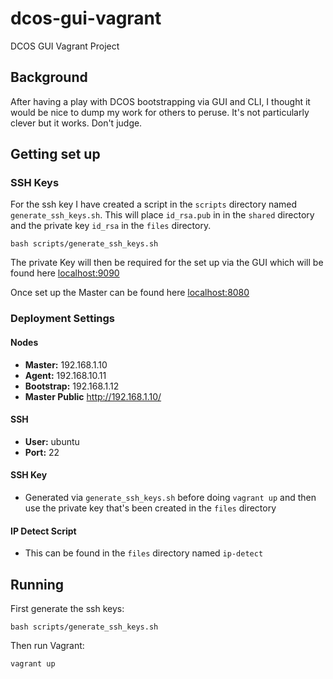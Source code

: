 # dcos-gui-vagrant
DCOS GUI Vagrant Project

## Background
After having a play with DCOS bootstrapping via GUI and CLI, I thought it would be nice to dump my work for others to peruse. It's not particularly clever but it works. Don't judge.

## Getting set up

### SSH Keys
For the ssh key I have created a script in the `scripts` directory named `generate_ssh_keys.sh`. This will place `id_rsa.pub` in in the `shared` directory and the private key `id_rsa` in the `files` directory.

`bash scripts/generate_ssh_keys.sh`

The private Key will then be required for the set up via the GUI which will be found here [localhost:9090](http://localhost:9090)

Once set up the Master can be found here [localhost:8080](http://localhost:8080)

### Deployment Settings

#### Nodes
- **Master:** 192.168.1.10
- **Agent:** 192.168.10.11
- **Bootstrap:** 192.168.1.12
- **Master Public** http://192.168.1.10/

#### SSH
- **User:** ubuntu
- **Port:** 22

#### SSH Key
- Generated via `generate_ssh_keys.sh` before doing `vagrant up` and then use the private key that's been created in the `files` directory

#### IP Detect Script

- This can be found in the `files` directory named `ip-detect`

## Running

First generate the ssh keys:

`bash scripts/generate_ssh_keys.sh`

Then run Vagrant:

`vagrant up`
